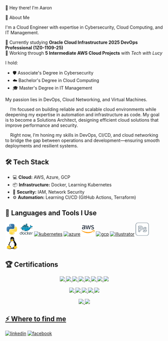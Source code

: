 👋 Hey there! I'm Aaron <br>

🚀 About Me


I'm a Cloud Engineer with expertise in Cybersecurity, Cloud Computing, and IT Management.

📜 Currently studying **Oracle Cloud Infrastructure 2025 DevOps Professional (1Z0-1109-25)**  
🔹 Working through **5 Intermediate AWS Cloud Projects** with *Tech with Lucy*  



I hold:
- 🛡️ Associate's Degree in Cybersecurity
- ☁️ Bachelor's Degree in Cloud Computing
- 🎓 Master's Degree in IT Management

My passion lies in DevOps, Cloud Networking, and Virtual Machines. 

<p>&nbsp;&nbsp;&nbsp;&nbsp;I’m focused on building reliable and scalable cloud environments while deepening my expertise in automation and infrastructure as code. My goal is to become a Solutions Architect, designing efficient cloud solutions that improve performance and security.</p>  

<p>&nbsp;&nbsp;&nbsp;&nbsp;Right now, I’m honing my skills in DevOps, CI/CD, and cloud networking to bridge the gap between operations and development—ensuring smooth deployments and resilient systems.</p>


## 🛠 Tech Stack  
- 💻 **Cloud:** AWS, Azure, GCP  
- 📦 **Infrastructure:** Docker, Learning Kubernetes  
- 🔐 **Security:** IAM, Network Security  
- ⚙️ **Automation:** Learning CI/CD (GitHub Actions, Terraform)

  
<h2>🚀 Languages and Tools I Use</h2>
<p><a target="_blank" href="https://raw.githubusercontent.com/devicons/devicon/master/icons/python/python-original.svg" style="display: inline-block;"><img src="https://raw.githubusercontent.com/devicons/devicon/master/icons/python/python-original.svg" alt="python" width="42" height="42" /></a>
<a target="_blank" href="https://raw.githubusercontent.com/devicons/devicon/master/icons/docker/docker-original-wordmark.svg" style="display: inline-block;"><img src="https://raw.githubusercontent.com/devicons/devicon/master/icons/docker/docker-original-wordmark.svg" alt="docker" width="42" height="42" /></a>
<a target="_blank" href="https://www.vectorlogo.zone/logos/kubernetes/kubernetes-icon.svg" style="display: inline-block;"><img src="https://www.vectorlogo.zone/logos/kubernetes/kubernetes-icon.svg" alt="kubernetes" width="42" height="42" /></a>
<a target="_blank" href="https://www.vectorlogo.zone/logos/microsoft_azure/microsoft_azure-icon.svg" style="display: inline-block;"><img src="https://www.vectorlogo.zone/logos/microsoft_azure/microsoft_azure-icon.svg" alt="azure" width="42" height="42" /></a>
<a target="_blank" href="https://raw.githubusercontent.com/devicons/devicon/master/icons/amazonwebservices/amazonwebservices-original-wordmark.svg" style="display: inline-block;"><img src="https://raw.githubusercontent.com/devicons/devicon/master/icons/amazonwebservices/amazonwebservices-original-wordmark.svg" alt="aws" width="42" height="42" /></a>
<a target="_blank" href="https://www.vectorlogo.zone/logos/google_cloud/google_cloud-icon.svg" style="display: inline-block;"><img src="https://www.vectorlogo.zone/logos/google_cloud/google_cloud-icon.svg" alt="gcp" width="42" height="42" /></a>
<a target="_blank" href="https://www.vectorlogo.zone/logos/adobe_illustrator/adobe_illustrator-icon.svg" style="display: inline-block;"><img src="https://www.vectorlogo.zone/logos/adobe_illustrator/adobe_illustrator-icon.svg" alt="illustrator" width="42" height="42" /></a>
<a target="_blank" href="https://raw.githubusercontent.com/devicons/devicon/master/icons/photoshop/photoshop-line.svg" style="display: inline-block;"><img src="https://raw.githubusercontent.com/devicons/devicon/master/icons/photoshop/photoshop-line.svg" alt="photoshop" width="42" height="42" /></a>
<a target="_blank" href="https://raw.githubusercontent.com/devicons/devicon/master/icons/linux/linux-original.svg" style="display: inline-block;"><img src="https://raw.githubusercontent.com/devicons/devicon/master/icons/linux/linux-original.svg" alt="linux" width="42" height="42" /></a></p>


## 🏆 Certifications  

<div align="center">
  <a href="https://www.credly.com/badges/bd080c3e-227c-4c5d-bf7a-ff2ea3a30687" target="_blank">
  <img src="https://images.credly.com/size/340x340/images/f0d3fbb9-bfa7-4017-9989-7bde8eaf42b1/image.png" width="100">
</a>
  <a href="https://www.credly.com/badges/1f7f9125-89ed-4a48-ae20-0eebfddb246a" target="_blank">
  <img src="https://images.credly.com/size/340x340/images/336eebfc-0ac3-4553-9a67-b402f491f185/azure-administrator-associate-600x600.png" width="100">
  
  <a href="https://www.credly.com/badges/fb793a28-7c20-4e0c-935f-e15ec57d81ee">
  <img src="https://images.credly.com/images/80c95f74-dcf0-43fc-a437-053a598feb05/blob" width="100">

  <a href="https://www.credly.com/badges/9c44a35d-744d-4946-ad5a-336598d060d5">
  <img src="https://images.credly.com/size/340x340/images/b2e3c623-cc4a-4f0c-8a3b-aa6231e138fe/blob" width="100">
  
  <a href="https://www.credly.com/badges/656a32e3-ff4d-4ed2-930d-a5110fffa181">
  <img src="https://images.credly.com/size/340x340/images/c70ba73e-3c8a-46fa-9d60-4a9af94ad662/blob" width="100">
  
  <a href="https://www.credly.com/badges/2b35af9e-5466-406d-80d6-2fc22aae2a8b">
  <img src="https://images.credly.com/size/340x340/images/f6d62c5d-1e1d-4de6-92ee-8dc8c80b1c7b/blob" width="100">
  
  <a href="https://www.credly.com/badges/acfe5297-8a97-4435-8dbe-892eb7e6979e">
  <img src="https://images.credly.com/size/340x340/images/80d8a06a-c384-42bf-ad36-db81bce5adce/blob" width="100">
  
  <a href="https://www.credly.com/badges/3bff5d32-869a-40d4-8432-995b5bd1729d">
  <img src="https://images.credly.com/size/340x340/images/dbc9a5b0-1650-4b8d-a6a6-6dba09d09509/blob" width="100">
  
  
</div>

<br>

<div align="center">

  <a href="https://www.credly.com/badges/a1d50047-6f75-4b63-b53f-fd80326e4178">
  <img src="https://images.credly.com/size/340x340/images/9f54bf46-dc18-408c-a74e-2637facd1856/CompTIA_CSCP.png" width="100">
  
  <a href="https://www.credly.com/badges/f35d1a10-4d4f-46dd-9c24-ecd2037dd924">
  <img src="https://images.credly.com/size/340x340/images/18218ce6-e7d4-4479-9500-b7499645b763/CompTIA_CCAP.png" width="100">

  <a href="https://www.credly.com/badges/22c34749-f83e-4344-b413-ad7f0932ea0c">
  <img src="https://images.credly.com/size/340x340/images/7f7657b9-4d1b-4b8d-b5ee-5fdf6d7ccd71/04294_CompTIA_Cert_Badges_Specialist_-_CIOS.png" width="100">

  <a href="https://www.credly.com/badges/5c27ab76-e6b4-4897-af89-60ee57f8b7d5">
  <img src="https://images.credly.com/size/340x340/images/8090280a-311f-425f-a1cd-a32770b5a444/CompTIA_CSIS.png" width="100">
  
  <a href="https://www.credly.com/badges/6971b3d7-1a30-4bd3-9014-eabfcd6bd35b">
  <img src="https://images.credly.com/size/340x340/images/1d7f03e6-9f1b-4262-a79c-d4d4a6761b63/CompTIA_ITFund.png" width="100">

  
</div>

<br>

<div align="center">
  <a href="https://catalog-education.oracle.com/ords/certview/sharebadge?id=E72DC4C27097C3D0BDF1C616E505F1DC6FBC2C6674D414A3134EE52CEE63785C">
  <img src="https://brm-workforce.oracle.com/pdf/certview/images/OCI2024DCFA.png" width="200">

  <a href="https://catalog-education.oracle.com/ords/certview/sharebadge?id=E72DC4C27097C3D0BDF1C616E505F1DC8308AD1CE0BD4A297DC2CFA7674A6843">
  <img src="https://brm-workforce.oracle.com/pdf/certview/images/OCI2024FNDCFA.png" width="200">
  
  
</div>


<h2>⚡️ Where to find me</h2>
<p><a target="_blank" href="https://www.linkedin.com/in/aaronglunt/" style="display: inline-block;"><img src="https://img.shields.io/badge/linkedin-logo?style=for-the-badge&logo=linkedin&logoColor=white&color=%230a77b6" alt="linkedin" /></a>
<a target="_blank" href="https://www.facebook.com/Aaronglunt" style="display: inline-block;"><img src="https://img.shields.io/badge/facebook-logo?style=for-the-badge&logo=facebook&logoColor=white&color=%230866ff" alt="facebook" /></a></p>
